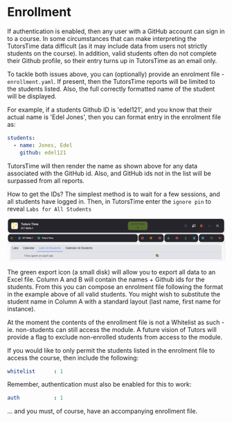 # Enrollment

If authentication is enabled, then any user with a GitHub account can sign in to a course. In some circumstances that can make interpreting the TutorsTime data difficult (as it may include data from users not strictly students on the course). In addition, valid students often do not complete their Github profile, so their entry turns up in TutorsTime as an email only.

To tackle both issues above, you can (optionally) provide an enrolment file -  `enrollment.yaml`. If present, then the TutorsTime reports will be limited to the students listed. Also, the full correctly formatted name of the student will be displayed.

For example, if a students Github ID is 'edel121', and you know that their actual name is 'Edel Jones', then you can format entry in the enrolment file as:

~~~yaml
students:
  - name: Jones, Edel
    github: edel121
~~~

TutorsTime will then render the name as shown above for any data associated with the GitHub id. Also, and GitHub ids not in the list will be surpassed from all reports.

How to get the IDs? The simplest method is to wait for a few sessions, and all students have logged in. Then, in TutorsTime enter the `ignore pin` to reveal `Labs for All Students`

![](img/14.png)

The green export icon (a small disk) will allow you to export all data to an Excel file. Column A and B will contain the names + Github ids for the students. From this you can compose an enrolment file following the format in the example above of all valid students. You might wish to substitute the student name in Column A with a standard layout (last name, first name for instance).

At the moment the contents of the enrollment file is not a Whitelist as such - ie. non-students can still access the module. A future vision of Tutors will provide a flag to exclude non-enrolled students from access to the module.

If you would like to only permit the students listed in the enrolment file to access the course, then include the following:

~~~yaml
whitelist      : 1
~~~

Remember, authentication must also be enabled for this to work:

~~~yaml
auth           : 1
~~~

... and you must, of course, have an accompanying enrollment file.
